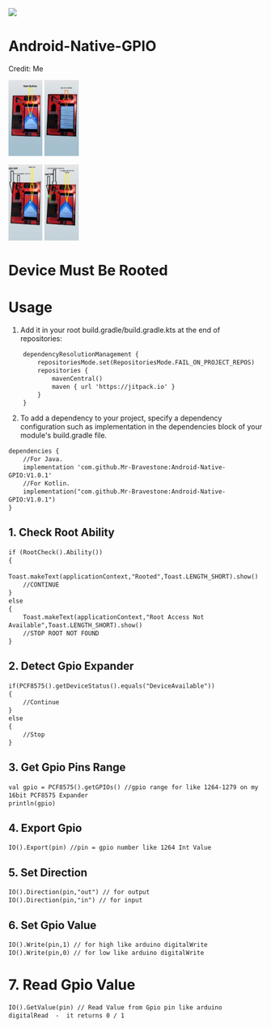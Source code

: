 [![](https://jitpack.io/v/Mr-Bravestone/Android-Native-GPIO.svg)](https://jitpack.io/#Mr-Bravestone/Android-Native-GPIO)
# Android-Native-GPIO
Credit: Me


<img src ="https://github.com/Mr-Bravestone/Android-Native-GPIO/blob/master/art/Start.png" height = 150 alt ="Android-Native-SerialPort"/> <img src ="https://github.com/Mr-Bravestone/Android-Native-GPIO/blob/master/art/ListGpio.png" height = 150 alt ="Android-Native-SerialPort"/>

<img src ="https://github.com/Mr-Bravestone/Android-Native-GPIO/blob/master/art/GpioControlOn.png" height = 150 alt ="Android-Native-SerialPort"/>
<img src ="https://github.com/Mr-Bravestone/Android-Native-GPIO/blob/master/art/GpioControlOff.png" height = 150 alt ="Android-Native-SerialPort"/>

# Device Must Be Rooted

# Usage
1. Add it in your root build.gradle/build.gradle.kts at the end of repositories:
```
	dependencyResolutionManagement {
		repositoriesMode.set(RepositoriesMode.FAIL_ON_PROJECT_REPOS)
		repositories {
			mavenCentral()
			maven { url 'https://jitpack.io' }
		}
	}
```
2. To add a dependency to your project, specify a dependency configuration such as implementation in the dependencies block of your module's build.gradle file.
```
dependencies {
    //For Java.
    implementation 'com.github.Mr-Bravestone:Android-Native-GPIO:V1.0.1'
    //For Kotlin.
    implementation("com.github.Mr-Bravestone:Android-Native-GPIO:V1.0.1")
}
```
## 1. Check Root Ability
```
if (RootCheck().Ability())
{
	Toast.makeText(applicationContext,"Rooted",Toast.LENGTH_SHORT).show()
	//CONTINUE
}
else
{
	Toast.makeText(applicationContext,"Root Access Not Available",Toast.LENGTH_SHORT).show()
	//STOP ROOT NOT FOUND
}
```
## 2. Detect Gpio Expander
```
if(PCF8575().getDeviceStatus().equals("DeviceAvailable"))
{
	//Continue
}
else
{
	//Stop
}
```
## 3. Get Gpio Pins Range
```
val gpio = PCF8575().getGPIOs() //gpio range for like 1264-1279 on my 16bit PCF8575 Expander
println(gpio)
```
## 4. Export Gpio
```
IO().Export(pin) //pin = gpio number like 1264 Int Value
```
## 5. Set Direction
```
IO().Direction(pin,"out") // for output
IO().Direction(pin,"in") // for input
```
## 6. Set Gpio Value
```
IO().Write(pin,1) // for high like arduino digitalWrite
IO().Write(pin,0) // for low like arduino digitalWrite
```
# 7. Read Gpio Value
```
IO().GetValue(pin) // Read Value from Gpio pin like arduino digitalRead  -  it returns 0 / 1
```
